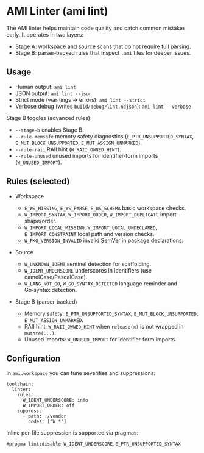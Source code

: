# AMI Linter (ami lint)

The AMI linter helps maintain code quality and catch common mistakes early. It operates in two layers:

- Stage A: workspace and source scans that do not require full parsing.
- Stage B: parser‑backed rules that inspect `.ami` files for deeper issues.

## Usage

- Human output: `ami lint`
- JSON output: `ami lint --json`
- Strict mode (warnings → errors): `ami lint --strict`
- Verbose debug (writes `build/debug/lint.ndjson`): `ami lint --verbose`

Stage B toggles (advanced rules):
- `--stage-b` enables Stage B.
- `--rule-memsafe` memory safety diagnostics (`E_PTR_UNSUPPORTED_SYNTAX`, `E_MUT_BLOCK_UNSUPPORTED`, `E_MUT_ASSIGN_UNMARKED`).
- `--rule-raii` RAII hint (`W_RAII_OWNED_HINT`).
- `--rule-unused` unused imports for identifier‑form imports (`W_UNUSED_IMPORT`).

## Rules (selected)

- Workspace
  - `E_WS_MISSING`, `E_WS_PARSE`, `E_WS_SCHEMA` basic workspace checks.
  - `W_IMPORT_SYNTAX`, `W_IMPORT_ORDER`, `W_IMPORT_DUPLICATE` import shape/order.
  - `W_IMPORT_LOCAL_MISSING`, `W_IMPORT_LOCAL_UNDECLARED`, `E_IMPORT_CONSTRAINT` local path and version checks.
  - `W_PKG_VERSION_INVALID` invalid SemVer in package declarations.

- Source
  - `W_UNKNOWN_IDENT` sentinel detection for scaffolding.
  - `W_IDENT_UNDERSCORE` underscores in identifiers (use camelCase/PascalCase).
  - `W_LANG_NOT_GO`, `W_GO_SYNTAX_DETECTED` language reminder and Go‑syntax detection.

- Stage B (parser‑backed)
  - Memory safety: `E_PTR_UNSUPPORTED_SYNTAX`, `E_MUT_BLOCK_UNSUPPORTED`, `E_MUT_ASSIGN_UNMARKED`.
  - RAII hint: `W_RAII_OWNED_HINT` when `release(x)` is not wrapped in `mutate(...)`.
  - Unused imports: `W_UNUSED_IMPORT` for identifier‑form imports.

## Configuration

In `ami.workspace` you can tune severities and suppressions:

```
toolchain:
  linter:
    rules:
      W_IDENT_UNDERSCORE: info
      W_IMPORT_ORDER: off
    suppress:
      - path: ./vendor
        codes: ["W_*"]
```

Inline per‑file suppression is supported via pragmas:

```
#pragma lint:disable W_IDENT_UNDERSCORE,E_PTR_UNSUPPORTED_SYNTAX
```

